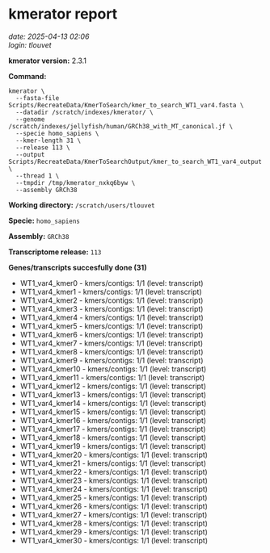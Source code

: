 # kmerator report
*date: 2025-04-13 02:06*  
*login: tlouvet*

**kmerator version:** 2.3.1

**Command:**

```
kmerator \
  --fasta-file Scripts/RecreateData/KmerToSearch/kmer_to_search_WT1_var4.fasta \
  --datadir /scratch/indexes/kmerator/ \
  --genome /scratch/indexes/jellyfish/human/GRCh38_with_MT_canonical.jf \
  --specie homo_sapiens \
  --kmer-length 31 \
  --release 113 \
  --output Scripts/RecreateData/KmerToSearchOutput/kmer_to_search_WT1_var4_output \
  --thread 1 \
  --tmpdir /tmp/kmerator_nxkq6byw \
  --assembly GRCh38
```

**Working directory:** `/scratch/users/tlouvet`

**Specie:** `homo_sapiens`

**Assembly:** `GRCh38`

**Transcriptome release:** `113`

**Genes/transcripts succesfully done (31)**

- WT1_var4_kmer0 - kmers/contigs: 1/1 (level: transcript)
- WT1_var4_kmer1 - kmers/contigs: 1/1 (level: transcript)
- WT1_var4_kmer2 - kmers/contigs: 1/1 (level: transcript)
- WT1_var4_kmer3 - kmers/contigs: 1/1 (level: transcript)
- WT1_var4_kmer4 - kmers/contigs: 1/1 (level: transcript)
- WT1_var4_kmer5 - kmers/contigs: 1/1 (level: transcript)
- WT1_var4_kmer6 - kmers/contigs: 1/1 (level: transcript)
- WT1_var4_kmer7 - kmers/contigs: 1/1 (level: transcript)
- WT1_var4_kmer8 - kmers/contigs: 1/1 (level: transcript)
- WT1_var4_kmer9 - kmers/contigs: 1/1 (level: transcript)
- WT1_var4_kmer10 - kmers/contigs: 1/1 (level: transcript)
- WT1_var4_kmer11 - kmers/contigs: 1/1 (level: transcript)
- WT1_var4_kmer12 - kmers/contigs: 1/1 (level: transcript)
- WT1_var4_kmer13 - kmers/contigs: 1/1 (level: transcript)
- WT1_var4_kmer14 - kmers/contigs: 1/1 (level: transcript)
- WT1_var4_kmer15 - kmers/contigs: 1/1 (level: transcript)
- WT1_var4_kmer16 - kmers/contigs: 1/1 (level: transcript)
- WT1_var4_kmer17 - kmers/contigs: 1/1 (level: transcript)
- WT1_var4_kmer18 - kmers/contigs: 1/1 (level: transcript)
- WT1_var4_kmer19 - kmers/contigs: 1/1 (level: transcript)
- WT1_var4_kmer20 - kmers/contigs: 1/1 (level: transcript)
- WT1_var4_kmer21 - kmers/contigs: 1/1 (level: transcript)
- WT1_var4_kmer22 - kmers/contigs: 1/1 (level: transcript)
- WT1_var4_kmer23 - kmers/contigs: 1/1 (level: transcript)
- WT1_var4_kmer24 - kmers/contigs: 1/1 (level: transcript)
- WT1_var4_kmer25 - kmers/contigs: 1/1 (level: transcript)
- WT1_var4_kmer26 - kmers/contigs: 1/1 (level: transcript)
- WT1_var4_kmer27 - kmers/contigs: 1/1 (level: transcript)
- WT1_var4_kmer28 - kmers/contigs: 1/1 (level: transcript)
- WT1_var4_kmer29 - kmers/contigs: 1/1 (level: transcript)
- WT1_var4_kmer30 - kmers/contigs: 1/1 (level: transcript)
